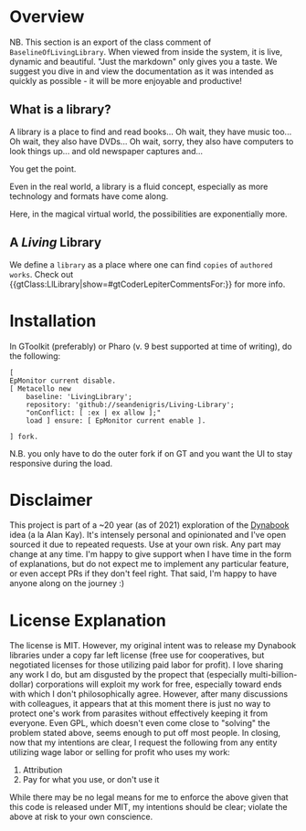 # Overview
	
NB. This section is an export of the class comment of `BaselineOfLivingLibrary`. When viewed from inside the system, it is live, dynamic and beautiful. "Just the markdown" only gives you a taste. We suggest you dive in and view the documentation as it was intended as quickly as possible - it will be more enjoyable and productive!

## What is a library?

A library is a place to find and read books... Oh wait, they have music too... Oh wait, they also have DVDs... Oh wait, sorry, they also have computers to look things up... and old newspaper captures and...

You get the point.

Even in the real world, a library is a fluid concept, especially as more technology and formats have come along.

Here, in the magical virtual world, the possibilities are exponentially more.

## A *Living* Library

We define a `library` as a place where one can find `copies` of `authored works`. Check out  {{gtClass:LlLibrary|show=#gtCoderLepiterCommentsFor:}} for more info.
	
# Installation
In GToolkit (preferably) or Pharo (v. 9 best supported at time of writing), do the following:

```smalltalk
[
EpMonitor current disable.
[ Metacello new
	baseline: 'LivingLibrary';
	repository: 'github://seandenigris/Living-Library';
	"onConflict: [ :ex | ex allow ];"
	load ] ensure: [ EpMonitor current enable ].

] fork.

```
N.B. you only have to do the outer fork if on GT and you want the UI to stay responsive during the load.

# Disclaimer

This project is part of a ~20 year (as of 2021) exploration of the [Dynabook](https://github.com/seandenigris/Dynabook) idea (a la Alan Kay). It's intensely personal and opinionated and I've open sourced it due to repeated requests. Use at your own risk. Any part may change at any time. I'm happy to give support when I have time in the form of explanations, but do not expect me to implement any particular feature, or even accept PRs if they don't feel right. That said, I'm happy to have anyone along on the journey :)
# License Explanation
The license is MIT. However, my original intent was to release my Dynabook libraries under a copy far left license (free use for cooperatives, but negotiated licenses for those utilizing paid labor for profit). I love sharing any work I do, but am disgusted by the propect that (especially multi-billion-dollar) corporations will exploit my work for free, especially toward ends with which I don't philosophically agree. However, after many discussions with colleagues, it appears that at this moment there is just no way to protect one's work from parasites without effectively keeping it from everyone. Even GPL, which doesn't even come close to "solving" the problem stated above, seems enough to put off most people. In closing, now that my intentions are clear, I request the following from any entity utilizing wage labor or selling for profit who uses my work:
1. Attribution
2. Pay for what you use, or don't use it

While there may be no legal means for me to enforce the above given that this code is released under MIT, my intentions should be clear; violate the above at risk to your own conscience.
